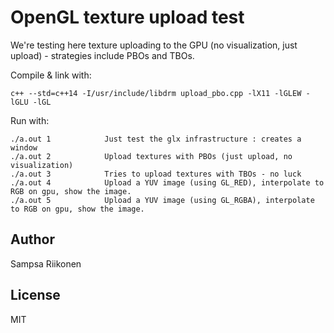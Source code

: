 
# OpenGL texture upload test

We're testing here texture uploading to the GPU (no visualization, just upload) - strategies include PBOs and TBOs.

Compile & link with:

    c++ --std=c++14 -I/usr/include/libdrm upload_pbo.cpp -lX11 -lGLEW -lGLU -lGL
 
Run with:

    ./a.out 1            Just test the glx infrastructure : creates a window
    ./a.out 2            Upload textures with PBOs (just upload, no visualization)
    ./a.out 3            Tries to upload textures with TBOs - no luck
    ./a.out 4            Upload a YUV image (using GL_RED), interpolate to RGB on gpu, show the image.
    ./a.out 5            Upload a YUV image (using GL_RGBA), interpolate to RGB on gpu, show the image.

## Author

Sampsa Riikonen

## License

MIT

